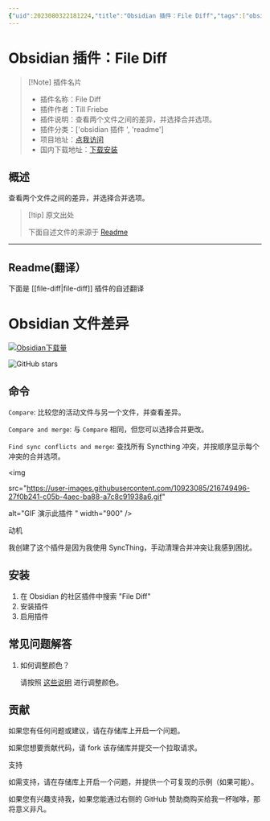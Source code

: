 ```yaml
---
{"uid":2023080322181224,"title":"Obsidian 插件：File Diff","tags":["obsidian插件","readme"],"description":"查看两个文件之间的差异，并选择合并选项。","author":"AI","type":"readme","draft":false,"editable":false,"modified":20230101000000,"dg-publish":true,"permalink":"/lake-of-knowledge/10-obsidian/obsidian/readme/file-diff-readme/","dgPassFrontmatter":true}
---
```



# Obsidian 插件：File Diff

> [!Note] 插件名片
> - 插件名称：File Diff
> - 插件作者：Till Friebe
> - 插件说明：查看两个文件之间的差异，并选择合并选项。
> - 插件分类：['obsidian 插件 ', 'readme']
> - 项目地址：[点我访问](https://github.com/friebetill/obsidian-file-diff)
> - 国内下载地址：[下载安装](https://pkmer.cn/products/plugin/pluginMarket/?file-diff)

## 概述

查看两个文件之间的差异，并选择合并选项。

> [!tip] 原文出处
>
>下面自述文件的来源于 [Readme](https://ghproxy.net/https://raw.githubusercontent.com/friebetill/obsidian-file-diff/master/README.md)
>

---

## Readme(翻译）

下面是 [[file-diff\|file-diff]] 插件的自述翻译

# Obsidian 文件差异

[![Obsidian下载量](https://img.shields.io/badge/dynamic/json?color=7e6ad6&labelColor=34208c&label=Obsidian%20下载量&query=$['file-diff'].downloads&url=https://raw.githubusercontent.com/obsidianmd/obsidian-releases/master/community-plugin-stats.json&)](obsidian://show-plugin?id=file-diff)

![GitHub stars](https://img.shields.io/github/stars/friebetill/obsidian-file-diff?style=flat)

## 命令

`Compare`: 比较您的活动文件与另一个文件，并查看差异。

`Compare and merge`: 与 `Compare` 相同，但您可以选择合并更改。

`Find sync conflicts and merge`: 查找所有 Syncthing 冲突，并按顺序显示每个冲突的合并选项。

<img

src="https://user-images.githubusercontent.com/10923085/216749496-27f0b241-c05b-4aec-ba88-a7c8c91938a6.gif"

alt="GIF 演示此插件 " width="900" />

动机

我创建了这个插件是因为我使用 SyncThing，手动清理合并冲突让我感到困扰。

## 安装

1. 在 Obsidian 的社区插件中搜索 "File Diff"
2. 安装插件
3. 启用插件

## 常见问题解答

1. 如何调整颜色？

   请按照 [这些说明](https://github.com/friebetill/obsidian-file-diff/issues/1#issuecomment-1425157959) 进行调整颜色。

## 贡献

如果您有任何问题或建议，请在存储库上开启一个问题。

如果您想要贡献代码，请 fork 该存储库并提交一个拉取请求。

支持

如需支持，请在存储库上开启一个问题，并提供一个可复现的示例（如果可能）。

如果您有兴趣支持我，如果您能通过右侧的 GitHub 赞助商购买给我一杯咖啡，那将意义非凡。
